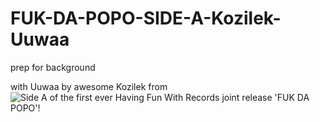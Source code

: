 FUK-DA-POPO-SIDE-A-Kozilek-Uuwaa
================================

prep for background 

<!-- credits -->

with Uuwaa by awesome Kozilek from
![[Side A of the first ever Having Fun With Records joint release 'FUK DA POPO'!](http://soft-asylum.tumblr.com/post/106153700128/with-uuwaa-by-awesome-kozilek-from-side-a-of-the)](https://i1.sndcdn.com/artworks-000039155543-36oyej-t500x500.jpg)

